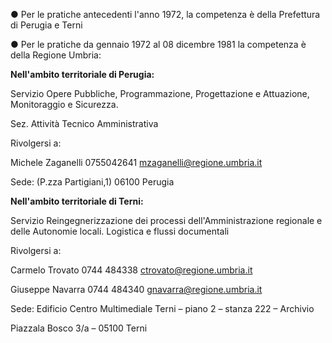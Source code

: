 ●	Per le pratiche antecedenti l'anno 1972, la competenza è della Prefettura di Perugia e Terni

●	Per le pratiche da gennaio 1972 al 08 dicembre 1981 la competenza è della Regione Umbria:

**Nell'ambito territoriale di Perugia:**

Servizio Opere Pubbliche, Programmazione, Progettazione e Attuazione, Monitoraggio e Sicurezza.

Sez. Attività Tecnico Amministrativa

Rivolgersi a:

Michele Zaganelli 0755042641 mzaganelli@regione.umbria.it

Sede: (P.zza Partigiani,1) 06100 Perugia


**Nell'ambito territoriale di Terni:**

Servizio Reingegnerizzazione dei processi dell'Amministrazione regionale e delle Autonomie locali. Logistica e flussi documentali

Rivolgersi a:

Carmelo Trovato    0744 484338  ctrovato@regione.umbria.it

Giuseppe Navarra   0744 484340 gnavarra@regione.umbria.it

Sede: Edificio Centro Multimediale Terni – piano 2 – stanza 222 – Archivio

Piazzala Bosco 3/a – 05100 Terni
